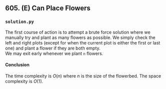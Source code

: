 ## 605. (E) Can Place Flowers

### `solution.py`
The first course of action is to attempt a brute force solution where we manually try and plant as many flowers as possible. We simply check the left and right plots (except for when the current plot is either the first or last one) and plant a flower if they are both empty.  
We may exit early whenever we plant `n` flowers.  

#### Conclusion
The time complexity is $O(n)$ where $n$ is the size of the flowerbed. The space complexity is $O(1)$.  
  

